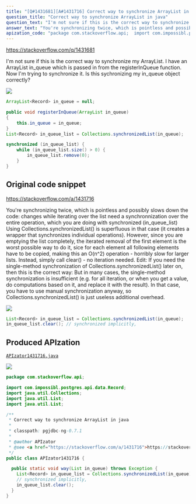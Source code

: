 ```yaml
---
title: "[Q#1431681][A#1431716] Correct way to synchronize ArrayList in java"
question_title: "Correct way to synchronize ArrayList in java"
question_text: "I'm not sure if this is the correct way to synchronize my ArrayList. I have an ArrayList in_queue which is passed in from the registerInQueue function. Now I'm trying to synchronize it. Is this sychronizing my in_queue object correctly?"
answer_text: "You're synchronizing twice, which is pointless and possibly slows down the code: changes while iterating over the list need a synchronnization over the entire operation, which you are doing with synchronized (in_queue_list) Using Collections.synchronizedList() is superfluous in that case (it creates a wrapper that synchronizes individual operations). However, since you are emptying the list completely, the iterated removal of the first element is the worst possible way to do it, sice for each element all following elements have to be copied, making this an O(n^2) operation - horribly slow for larger lists. Instead, simply call clear() - no iteration needed. Edit: If you need the single-method synchronization of Collections.synchronizedList() later on, then this is the correct way: But in many cases, the single-method synchronization is insufficient (e.g. for all iteration, or when you get a value, do computations based on it, and replace it with the result). In that case, you have to use manual synchronization anyway, so Collections.synchronizedList() is just useless additional overhead."
apization_code: "package com.stackoverflow.api;  import com.impossibl.postgres.api.data.Record; import java.util.Collections; import java.util.List; import java.util.List;  /**  * Correct way to synchronize ArrayList in java  *  * classpath: pgjdbc-ng-0.7.1  *  * @author APIzator  * @see <a href=\"https://stackoverflow.com/a/1431716\">https://stackoverflow.com/a/1431716</a>  */ public class APIzator1431716 {    public static void way(List in_queue) throws Exception {     List<Record> in_queue_list = Collections.synchronizedList(in_queue);     // synchronized implicitly,     in_queue_list.clear();   } }"
---
```


https://stackoverflow.com/q/1431681

I&#x27;m not sure if this is the correct way to synchronize my ArrayList.
I have an ArrayList in_queue which is passed in from the registerInQueue function.
Now I&#x27;m trying to synchronize it. Is this sychronizing my in_queue object correctly?


<div class="code-logo"><img src="/stackoverflow.png" /></div>

```java
ArrayList<Record> in_queue = null;

public void registerInQueue(ArrayList in_queue)
{
    this.in_queue = in_queue;
}
List<Record> in_queue_list = Collections.synchronizedList(in_queue);

synchronized (in_queue_list) {
    while (in_queue_list.size() > 0) {
        in_queue_list.remove(0);
    }
}
```


## Original code snippet

https://stackoverflow.com/a/1431716

You&#x27;re synchronizing twice, which is pointless and possibly slows down the code: changes while iterating over the list need a synchronnization over the entire operation, which you are doing with synchronized (in_queue_list) Using Collections.synchronizedList() is superfluous in that case (it creates a wrapper that synchronizes individual operations).
However, since you are emptying the list completely, the iterated removal of the first element is the worst possible way to do it, sice for each element all following elements have to be copied, making this an O(n^2) operation - horribly slow for larger lists.
Instead, simply call clear() - no iteration needed.
Edit:
If you need the single-method synchronization of Collections.synchronizedList() later on, then this is the correct way:
But in many cases, the single-method synchronization is insufficient (e.g. for all iteration, or when you get a value, do computations based on it, and replace it with the result). In that case, you have to use manual synchronization anyway, so Collections.synchronizedList() is just useless additional overhead.

<div class="code-logo"><img src="/stackoverflow.png" /></div>

```java
List<Record> in_queue_list = Collections.synchronizedList(in_queue);
in_queue_list.clear(); // synchronized implicitly,
```

## Produced APIzation

[`APIzator1431716.java`](https://github.com/pasqualesalza/apization-temp/raw/main/data/search/APIzator1431716.java)

<div class="code-logo"><img src="/apizator.png" /></div>

```java
package com.stackoverflow.api;

import com.impossibl.postgres.api.data.Record;
import java.util.Collections;
import java.util.List;
import java.util.List;

/**
 * Correct way to synchronize ArrayList in java
 *
 * classpath: pgjdbc-ng-0.7.1
 *
 * @author APIzator
 * @see <a href="https://stackoverflow.com/a/1431716">https://stackoverflow.com/a/1431716</a>
 */
public class APIzator1431716 {

  public static void way(List in_queue) throws Exception {
    List<Record> in_queue_list = Collections.synchronizedList(in_queue);
    // synchronized implicitly,
    in_queue_list.clear();
  }
}

```